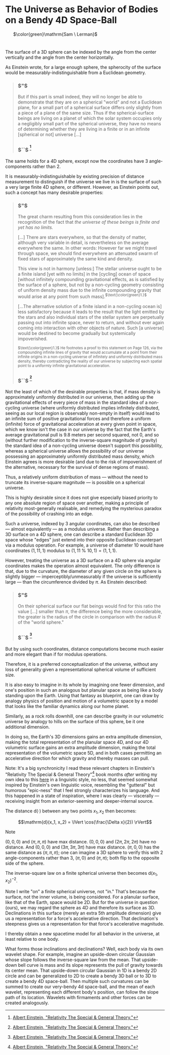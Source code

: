 # The Universe as Behavior of Bodies on a Bendy 4D Space-Ball

&ensp;&ensp;&ensp; $\color{green}\mathrm{Sam \ Lerman}$

#

The surface of a 3D sphere can be indexed by the angle from the center vertically and the angle from the center horizontally.

As Einstein wrote, for a large enough sphere, the spherocity of the surface would be measurably-indistinguishable from a Euclidean geometry.

> ### $"$
> But if this part is small indeed, they will no longer be able to demonstrate that they are on a spherical "world" and not a Euclidean plane, for a small part of a spherical surface differs only slightly from a piece of a plane of the same size. Thus if the spherical-surface beings are living on a planet of which the solar system occupies only a negligibly small part of the spherical universe, they have no means of determining whether they are living in a finite or in an infinite [spherical or not] universe [...]
> ### $``$ <sup>[^1]</sup>

The same holds for a 4D sphere, except now the coordinates have 3 angle-components rather than 2.

It is measurably-indistinguishable by existing precision of distance measurement to distinguish if the universe we live in is the surface of such a very large finite 4D sphere, or different. However, as Einstein points out, such a concept has many desirable properties:

> ### $"$
> The great charm resulting from this consideration lies in the recognition of the fact that *the universe of these beings is finite and yet has no limits.* 
>
> [...] There are stars everywhere, so that the density of matter, although very variable in detail, is nevertheless on the average everywhere the same. In other words: However far we might travel through space, we should find everywhere an attenuated swarm of fixed stars of approximately the same kind and density.
> 
> This view is not in harmony [unless:] The stellar universe ought to be a finite island [yet with no limits] in the [cycling] ocean of space [without infinitely compounding gravitational effects, as is satisfied by the surface of a sphere, but not by a non-cycling geometry consisting of uniform density mass due to the infinite compounding gravity that would arise at any point from such mass].<sup>$\text{\color{green}1.}$</sup>
>
> [...The alternative solution of a finite island in a non-cycling ocean is] less satisfactory because it leads to the result that the light emitted by the stars and also individual stars of the stellar system are perpetually passing out into infinite space, never to return, and without ever again coming into interaction with other objects of nature. Such [a universe] would be destined to become gradually but systemically impoverished.
>
> <sub>$\text{\color{green}1.}$ He footnotes a proof to this statement on Page 126, via the compounding infinite lines of gravity that would accumulate at a point from their infinite origins in a non-cycling universe of infinitely and uniformly distributed mass density, thereby contradicting the reality of our universe by subjecting each spatial point to a uniformly infinite gravitational acceleration.</sub>
>
> ### $``$ <sup>[^1]</sup>

Not the least of which of the desirable properties is that, if mass density is approximately uniformly distributed in our universe, then adding up the gravitational effects of every piece of mass in the standard idea of a non-cycling universe (where uniformly distributed implies infinitely distributed, seeing as our local region is observably non-empty in itself) would lead to an infinite sum of positive gravitational forces and therefore a uniform (infinite) force of gravitational acceleration at every given point in space, which we know isn't the case in our universe by the fact that the Earth's average gravitational pull is 9.8 meters per second squared, not 0, and so (without further modification to the inverse-square magnitude of gravity) the standard idea of a non-cycling universe doesn't support this possibility, whereas a spherical universe allows the possibility of our universe possessing an approximately uniformly distributed mass density, which Einstein agrees is more desirable (and due to the risk of impoverishment of the alternative, necessary for the survival of dense regions of mass).

Thus, a relatively uniform distribution of mass — without the need to truncate its inverse-square magnitude — is possible on a spherical universe.

This is highly desirable since it does not give especially biased priority to any one absolute region of space over another, making a principle of relativity most-generally realisable, and remedying the mysterious paradox of the possibility of crashing into an edge.

Such a universe, indexed by 3 angular coordinates, can also be described — almost equivalently — as a modulus universe. Rather than describing a 3D surface on a 4D sphere, one can describe a standard Euclidean 3D space whose "edges" just extend into their opposite Euclidean counterpart via a modulus operation. For example, a universe of diameter $10$ would have coordinates $(1, 11, 1)$ modulus to $(1, 11$ % $10, 1) = (1, 1, 1)$.

However, treating the universe as a 3D surface on a 4D sphere via angular coordinates makes the operation almost equivalent. The only difference is that, due to the curvature, the diameter of any given circle on the sphere is slightly bigger — imperceptibly/unmeasurably if the universe is sufficiently large — than the circumference divided by $\pi$. As Einstein described:

> ### $"$
> On their spherical surface our flat beings would find for this ratio the value [...] smaller than $\pi$, the difference being the more considerable, the greater is the radius of the circle in comparison with the radius $R$ of the "world sphere."
> ### $``$ <sup>[^1]</sup>

But by using such coordinates, distance computations become much easier and more elegant than if for modulus operations.

Therefore, it is a preferred conceptualization of the universe, without any loss of generality given a representational spherical volume of sufficient size.

It is also easy to imagine in its whole by imagining one fewer dimension, and one's position in such an analogous but planular space as being like a body standing upon the Earth. Using that fantasy as blueprint, one can draw by analogy physics of position and motion of a volumetric space by a model that looks like the familiar dynamics along our home planet.

Similarly, as a rock rolls downhill, one can describe gravity in our volumetric universe by analogy to hills on the surface of this sphere, be it one additional dimension.

In doing so, the Earth's 3D dimensions gains an extra amplitude dimension, making the total representation of the planular space 4D, and our 4D volumetric surface gains an extra amplitude dimension, making the total representation of the volumetric space 5D, and in both cases permitting an accelerative direction for which gravity and thereby masses can pull.

Note: It's a big synchronicity I read these relevant chapters in Einstein's "Relativity The Special & General Theory"[^1] book months *after* writing my own idea to this [here](https://github.com/animal-tree/Writing-stuff-2/blob/main/Theories/Colossal-Misery.md) in a linguistic style, no less, that seemed somewhat inspired by Einstein's own linguistic voice, resembling the "gutteral" but humorous "epic-ness" that I feel strongly characterizes his language. And this happened in a state of inspiration, where I was clearly — viscerally — receiving insight from an exterior-seeming and deeper-internal source.

The distance $\mathrm{d}(\cdot)$ between any two points $x_1, x_2$ then becomes:

$$\mathrm{d}(x_1, x_2) = \lVert \cos(\frac{\Delta x}{2}) \rVert$$

> [!NOTE]
> $(0, 0, 0)$ and $(\pi, \pi, \pi)$ have max distance. $(0, 0, 0)$ and $(2\pi, 2\pi, 2\pi)$ have no distance. And $(0, 0, 0)$ and $(3\pi, 3\pi, 3\pi)$ have max distance. $(\pi, 0, 0)$ has the same distance as $(\pi, \pi, \pi)$; one can imagine a 3D sphere to verify this with 2 angle-components rather than 3, $(\pi, 0)$ and $(\pi, \pi)$; both flip to the opposite side of the sphere.

The inverse-square law on a finite spherical universe then becomes $\mathrm{d}(x_1, x_2)^{-2}$.

Note I write "on" a finite spherical universe, not "in." That's because the surface, not the inner volume, is being considered. For a planular surface, like that of the Earth, space would be 2D. But for the universe in question (ours), we may regard the sphere as 4D and therefore its surface as 3D. Declinations in this surface (merely an extra 5th amplitude dimension) give us a representation for a force's accelerative direction. That declination's steepness gives us a representation for that force's accelerative magnitude.

I thereby obtain a new spacetime model for all behavior in the universe, at least relative to one body.

What forms those inclinations and declinations? Well, each body via its own wavelet shape. For example, imagine an upside-down circular Gaussian whose slope follows the inverse-square law from the mean. That upside-down bell curve is mass and its slope represents the pull of gravity towards its center mean. That upside-down circular Gaussian in 1D is a bendy 2D circle and can be generalized to 2D to create a bendy 3D ball or to 3D to create a bendy 4D space-ball. Then multiple such curvatures can be summed to create our very-bendy 4d space-ball, and the mean of each wavelet, representing each different body's position, can follow the slope path of its location. Wavelets with firmaments and other forces can be created analogously.

[^1]: [Albert Einstein, "Relativity The Special & General Theory."](https://a.co/d/50TwgPd)
